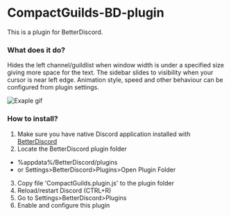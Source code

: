 # CompactGuilds-BD-plugin
This is a plugin for BetterDiscord.

### What does it do?
Hides the left channel/guildlist when window width is under a specified size giving more space for the text. The sidebar slides to visibility when your cursor is near left edge. Animation style, speed and other behaviour can be configured from plugin settings.

![Exaple gif](http://kosshi.net/images/bdplugin.gif)

### How to install?
1. Make sure you have native Discord application installed with [BetterDiscord](https://betterdiscord.net)
2. Locate the BetterDiscord plugin folder
  * %appdata%/BetterDiscord/plugins
  * or Settings>BetterDiscord>Plugins>Open Plugin Folder
3. Copy file 'CompactGuilds.plugin.js' to the plugin folder
4. Reload/restart Discord (CTRL+R)
5. Go to Settings>BetterDiscord>Plugins
6. Enable and configure this plugin
